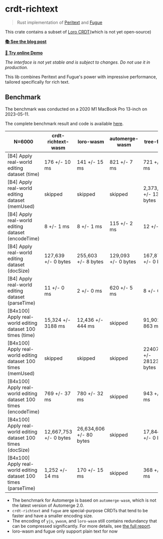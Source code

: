# crdt-richtext

> Rust implementation of [Peritext](https://www.inkandswitch.com/peritext/) and
> [Fugue](https://arxiv.org/abs/2305.00583)

This crate contains a subset of [Loro CRDT](https://loro.dev/)(which is not yet
open-source)

[**📚 See the blog post**](https://loro-dev.notion.site/crdt-richtext-Rust-implementation-of-Peritext-and-Fugue-c49ef2a411c0404196170ac8daf066c0)

[**🎨 Try online Demo**](https://crdt-richtext-quill-demo.vercel.app/)

_The interface is not yet stable and is subject to changes. Do not use it in
production._

This lib combines Peritext and Fugue's power with impressive performance,
tailored specifically for rich text.

## Benchmark

The benchmark was conducted on a 2020 M1 MacBook Pro 13-inch on 2023-05-11.

The complete benchmark result and code is available
[here](https://github.com/zxch3n/fugue-bench/blob/main/results_table.md).

| N=6000                                                           | crdt-richtext-wasm     | loro-wasm               | automerge-wasm      | tree-fugue                  | yjs                          | ywasm               |
| ---------------------------------------------------------------- | ---------------------- | ----------------------- | ------------------- | --------------------------- | ---------------------------- | ------------------- |
| [B4] Apply real-world editing dataset (time)                     | 176 +/- 10 ms          | 141 +/- 15 ms           | 821 +/- 7 ms        | 721 +/- 15 ms               | 1,114 +/- 33 ms              | 23,419 +/- 102 ms   |
| [B4] Apply real-world editing dataset (memUsed)                  | skipped                | skipped                 | skipped             | 2,373,909 +/- 13725 bytes   | 3,480,708 +/- 168887 bytes   | skipped             |
| [B4] Apply real-world editing dataset (encodeTime)               | 8 +/- 1 ms             | 8 +/- 1 ms              | 115 +/- 2 ms        | 12 +/- 0 ms                 | 12 +/- 1 ms                  | 6 +/- 1 ms          |
| [B4] Apply real-world editing dataset (docSize)                  | 127,639 +/- 0 bytes    | 255,603 +/- 8 bytes     | 129,093 +/- 0 bytes | 167,873 +/- 0 bytes         | 159,929 +/- 0 bytes          | 159,929 +/- 0 bytes |
| [B4] Apply real-world editing dataset (parseTime)                | 11 +/- 0 ms            | 2 +/- 0 ms              | 620 +/- 5 ms        | 8 +/- 0 ms                  | 43 +/- 3 ms                  | 40 +/- 3 ms         |
| [B4x100] Apply real-world editing dataset 100 times (time)       | 15,324 +/- 3188 ms     | 12,436 +/- 444 ms       | skipped             | 91,902 +/- 863 ms           | 112,563 +/- 3861 ms          | skipped             |
| [B4x100] Apply real-world editing dataset 100 times (memUsed)    | skipped                | skipped                 | skipped             | 224076566 +/- 2812359 bytes | 318807378 +/- 15737245 bytes | skipped             |
| [B4x100] Apply real-world editing dataset 100 times (encodeTime) | 769 +/- 37 ms          | 780 +/- 32 ms           | skipped             | 943 +/- 52 ms               | 297 +/- 16 ms                | skipped             |
| [B4x100] Apply real-world editing dataset 100 times (docSize)    | 12,667,753 +/- 0 bytes | 26,634,606 +/- 80 bytes | skipped             | 17,844,936 +/- 0 bytes      | 15,989,245 +/- 0 bytes       | skipped             |
| [B4x100] Apply real-world editing dataset 100 times (parseTime)  | 1,252 +/- 14 ms        | 170 +/- 15 ms           | skipped             | 368 +/- 13 ms               | 1,335 +/- 238 ms             | skipped             |

- The benchmark for Automerge is based on `automerge-wasm`, which is not the
  latest version of Automerge 2.0.
- `crdt-richtext` and `fugue` are special-purpose CRDTs that tend to be faster
  and have a smaller encoding size.
- The encoding of `yjs`, `ywasm`, and `loro-wasm` still contains redundancy that
  can be compressed significantly. For more details, see
  [the full report](https://loro.dev/docs/performance/docsize).
- loro-wasm and fugue only support plain text for now
